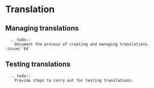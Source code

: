 # Translation

## Managing translations

```eval_rst
  .. todo::
    Document the process of creating and managing translations. :issue:`64`
```

## Testing translations

```eval_rst
  .. todo::
    Provide steps to carry out for testing translations.
```
